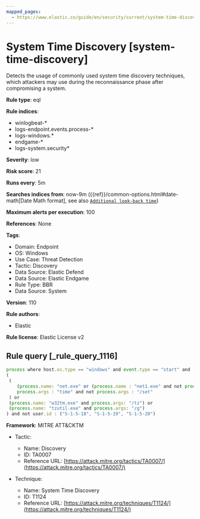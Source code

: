 ```yaml
---
mapped_pages:
  - https://www.elastic.co/guide/en/security/current/system-time-discovery.html
---
```


# System Time Discovery [system-time-discovery]

Detects the usage of commonly used system time discovery techniques, which attackers may use during the reconnaissance phase after compromising a system.

**Rule type**: eql

**Rule indices**:

* winlogbeat-*
* logs-endpoint.events.process-*
* logs-windows.*
* endgame-*
* logs-system.security*

**Severity**: low

**Risk score**: 21

**Runs every**: 5m

**Searches indices from**: now-9m ({{ref}}/common-options.html#date-math[Date Math format], see also [`Additional look-back time`](docs-content://solutions/security/detect-and-alert/create-detection-rule.md#rule-schedule))

**Maximum alerts per execution**: 100

**References**: None

**Tags**:

* Domain: Endpoint
* OS: Windows
* Use Case: Threat Detection
* Tactic: Discovery
* Data Source: Elastic Defend
* Data Source: Elastic Endgame
* Rule Type: BBR
* Data Source: System

**Version**: 110

**Rule authors**:

* Elastic

**Rule license**: Elastic License v2

## Rule query [_rule_query_1116]

```js
process where host.os.type == "windows" and event.type == "start" and
(
 (
    (process.name: "net.exe" or (process.name : "net1.exe" and not process.parent.name : "net.exe")) and
    process.args : "time" and not process.args : "/set"
 ) or
 (process.name: "w32tm.exe" and process.args: "/tz") or
 (process.name: "tzutil.exe" and process.args: "/g")
) and not user.id : ("S-1-5-18", "S-1-5-19", "S-1-5-20")
```

**Framework**: MITRE ATT&CKTM

* Tactic:

    * Name: Discovery
    * ID: TA0007
    * Reference URL: [https://attack.mitre.org/tactics/TA0007/](https://attack.mitre.org/tactics/TA0007/)

* Technique:

    * Name: System Time Discovery
    * ID: T1124
    * Reference URL: [https://attack.mitre.org/techniques/T1124/](https://attack.mitre.org/techniques/T1124/)



